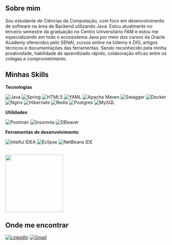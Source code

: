 ## Sobre mim

Sou estudante de Ciências da Computação, com foco em desenvolvimento de software na área de Backend utilizando Java.
Estou atualmente no terceiro semestre da graduação no Centro Universitário FAM e estou me especializando em todo o
ecossistema Java por meio dos cursos da Oracle Academy oferecidos pelo SENAI, cursos online na Udemy e DIO, artigos
técnicos e documentações das ferramentas. Sendo reconhecido pela minha proatividade, habilidade de aprendizado rápido,
colaboração eficaz entre os colegas e comprometimento.

## Minhas Skills

**Tecnologias**

![Java](https://img.shields.io/badge/java-%23ED8B00.svg?style=for-the-badge&logo=openjdk&logoColor=white)
![Spring](https://img.shields.io/badge/spring-%236DB33F.svg?style=for-the-badge&logo=spring&logoColor=white)
![HTML5](https://img.shields.io/badge/html5-%23E34F26.svg?style=for-the-badge&logo=html5&logoColor=white)
![YAML](https://img.shields.io/badge/yaml-%23ffffff.svg?style=for-the-badge&logo=yaml&logoColor=151515)
![Apache Maven](https://img.shields.io/badge/Apache%20Maven-C71A36?style=for-the-badge&logo=Apache%20Maven&logoColor=white)
![Swagger](https://img.shields.io/badge/-Swagger-%23Clojure?style=for-the-badge&logo=swagger&logoColor=white)
![Docker](https://img.shields.io/badge/docker-%230db7ed.svg?style=for-the-badge&logo=docker&logoColor=white)
![Nginx](https://img.shields.io/badge/nginx-%23009639.svg?style=for-the-badge&logo=nginx&logoColor=white)
![Hibernate](https://img.shields.io/badge/Hibernate-59666C?style=for-the-badge&logo=Hibernate&logoColor=white)
![Redis](https://img.shields.io/badge/redis-%23DD0031.svg?style=for-the-badge&logo=redis&logoColor=white)
![Postgres](https://img.shields.io/badge/postgres-%23316192.svg?style=for-the-badge&logo=postgresql&logoColor=white)
![MySQL](https://img.shields.io/badge/mysql-4479A1.svg?style=for-the-badge&logo=mysql&logoColor=white)

**Utilidades**

![Postman](https://img.shields.io/badge/Postman-FF6C37?style=for-the-badge&logo=postman&logoColor=white)
![Insomnia](https://img.shields.io/badge/Insomnia-black?style=for-the-badge&logo=insomnia&logoColor=5849BE)
![DBeaver](https://img.shields.io/badge/dbeaver-382923?style=for-the-badge&logo=dbeaver&logoColor=white)

**Ferramentas de desenvolvimento**

![IntelliJ IDEA](https://img.shields.io/badge/IntelliJ%20IDEA-000000.svg?style=for-the-badge&logo=intellij-idea&logoColor=white)
![Eclipse](https://img.shields.io/badge/Eclipse-FE7A16.svg?style=for-the-badge&logo=Eclipse&logoColor=white)
![NetBeans IDE](https://img.shields.io/badge/NetBeans%20IDE-1B6AC6.svg?style=for-the-badge&logo=apache-netbeans-ide&logoColor=white)

<br/>

<a href="https://github.com/joaobertholino" title="Perfil do João">
  <img height="180em" src="https://github-readme-stats.vercel.app/api?username=joaobertholino&theme=transparent&show_icons=true" />
</a>

## Onde me encontrar

[![LinkedIn](https://img.shields.io/badge/linkedin-%230077B5.svg?style=for-the-badge&logo=linkedin&logoColor=white&link=https://www.linkedin.com/in/joaobertholino/)](https://www.linkedin.com/in/joaobertholino/)
[![Gmail](https://img.shields.io/badge/Gmail-D14836?style=for-the-badge&logo=gmail&logoColor=white&link=mailto:comercial.bertholino@gmail.com)](mailto:comercial.bertholino@gmail.com)
